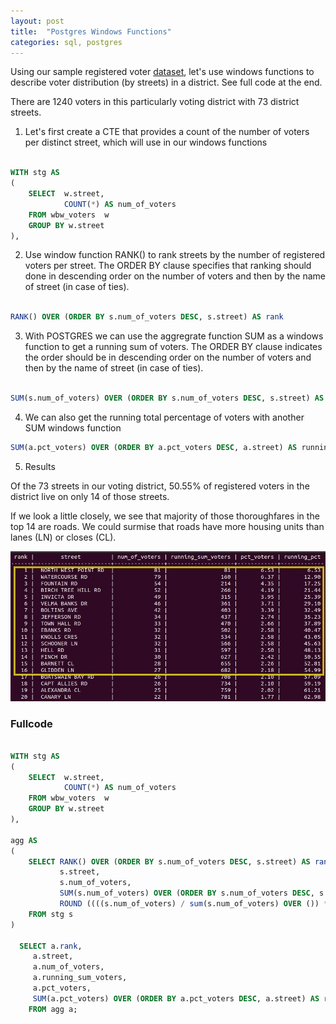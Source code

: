 ```yaml
---
layout: post
title:  "Postgres Windows Functions"
categories: sql, postgres
---
```



Using our sample registered voter [dataset](https://github.com/ShanNatRichards/postgreSQL/blob/main/voters_table.sql), let's use windows functions to describe voter distribution (by streets) in a district.
See full code at the end.

There are 1240 voters in this particularly voting district with 73 district streets.


1. Let's first create a CTE that provides a count of the number of voters per distinct street, which will use in our windows functions

```SQL

WITH stg AS 
(
    SELECT  w.street,
            COUNT(*) AS num_of_voters
    FROM wbw_voters  w
    GROUP BY w.street
),

```

2. Use window function RANK() to rank streets by the number of registered voters per street.
   The ORDER BY clause specifies that ranking should done in descending order on the number of voters and then by the name of street (in case of ties).
   

```SQL

RANK() OVER (ORDER BY s.num_of_voters DESC, s.street) AS rank

```

3. With POSTGRES we can use the aggregrate function SUM as a windows function to get a running sum of voters.
    The ORDER BY clause indicates the order should be in descending order on the number of voters and then by the name of street (in case of ties).

```SQL

SUM(s.num_of_voters) OVER (ORDER BY s.num_of_voters DESC, s.street) AS running_sum_voters    

```
4. We can also get the running total percentage of voters with another SUM windows function

```SQL
SUM(a.pct_voters) OVER (ORDER BY a.pct_voters DESC, a.street) AS running_pct
```


5. Results

Of the 73 streets in our voting district, 50.55% of registered voters in the district live on only 14 of those streets. 

If we look a little closely, we see that majority of those thoroughfares in the top 14 are roads. We could surmise that roads have more housing units than lanes (LN) or closes (CL). 


![Windows Function Results](https://github.com/ShanNatRichards/postgreSQL/blob/main/images/voters.JPG)




### Fullcode


```SQL

WITH stg AS 
(
    SELECT  w.street,
            COUNT(*) AS num_of_voters
    FROM wbw_voters  w
    GROUP BY w.street
),

agg AS
(
    SELECT RANK() OVER (ORDER BY s.num_of_voters DESC, s.street) AS rank,
           s.street,
           s.num_of_voters,
           SUM(s.num_of_voters) OVER (ORDER BY s.num_of_voters DESC, s.street) AS running_sum_voters,       
           ROUND ((((s.num_of_voters) / sum(s.num_of_voters) OVER ()) * (100)), 2) AS pct_voters           
    FROM stg s
)

  SELECT a.rank,
     a.street,
     a.num_of_voters,
     a.running_sum_voters,
     a.pct_voters,
     SUM(a.pct_voters) OVER (ORDER BY a.pct_voters DESC, a.street) AS running_pct
    FROM agg a;


```


